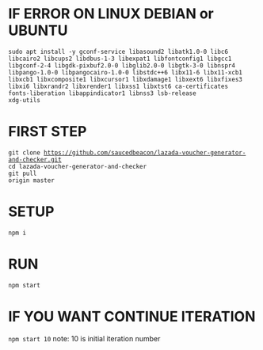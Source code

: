 # IF ERROR ON LINUX DEBIAN or UBUNTU
<code>sudo apt install -y gconf-service libasound2 libatk1.0-0 libc6 libcairo2 libcups2 libdbus-1-3 libexpat1 libfontconfig1 libgcc1 libgconf-2-4 libgdk-pixbuf2.0-0 libglib2.0-0 libgtk-3-0 libnspr4 libpango-1.0-0 libpangocairo-1.0-0 libstdc++6 libx11-6 libx11-xcb1 libxcb1 libxcomposite1 libxcursor1 libxdamage1 libxext6 libxfixes3 libxi6 libxrandr2 libxrender1 libxss1 libxtst6 ca-certificates fonts-liberation libappindicator1 libnss3 lsb-release xdg-utils</code>

# FIRST STEP
<code>git clone https://github.com/saucedbeacon/lazada-voucher-generator-and-checker.git</code><br>
<code>cd lazada-voucher-generator-and-checker</code><br>
<code>git pull origin master</code><br>

# SETUP
<code>npm i</code>

# RUN
<code>npm start</code>

# IF YOU WANT CONTINUE ITERATION
<code>npm start 10</code>
note: 10 is initial iteration number

